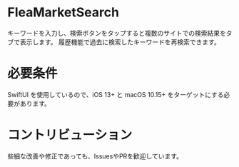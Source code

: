 # FleaMarketSearch
キーワードを入力し、検索ボタンをタップすると複数のサイトでの検索結果をタブで表示します。
履歴機能で過去に検索したキーワードを再検索できます。
# 必要条件
SwiftUI を使用しているので、iOS 13+ と macOS 10.15+ をターゲットにする必要があります。
# コントリビューション
些細な改善や修正であっても、IssuesやPRを歓迎しています。
